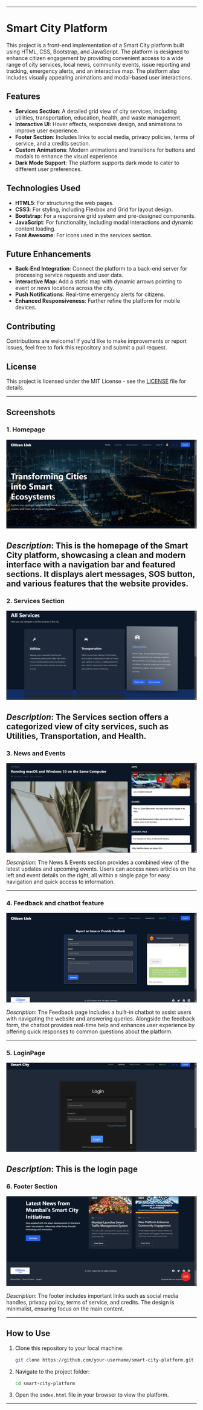 
---

# Smart City Platform

This project is a front-end implementation of a Smart City platform built using HTML, CSS, Bootstrap, and JavaScript. The platform is designed to enhance citizen engagement by providing convenient access to a wide range of city services, local news, community events, issue reporting and tracking, emergency alerts, and an interactive map. The platform also includes visually appealing animations and modal-based user interactions.

## Features

- **Services Section**: A detailed grid view of city services, including utilities, transportation, education, health, and waste management.
- **Interactive UI**: Hover effects, responsive design, and animations to improve user experience.
- **Footer Section**: Includes links to social media, privacy policies, terms of service, and a credits section.
- **Custom Animations**: Modern animations and transitions for buttons and modals to enhance the visual experience.
- **Dark Mode Support**: The platform supports dark mode to cater to different user preferences.

## Technologies Used

- **HTML5**: For structuring the web pages.
- **CSS3**: For styling, including Flexbox and Grid for layout design.
- **Bootstrap**: For a responsive grid system and pre-designed components.
- **JavaScript**: For functionality, including modal interactions and dynamic content loading.
- **Font Awesome**: For icons used in the services section.


## Future Enhancements

- **Back-End Integration**: Connect the platform to a back-end server for processing service requests and user data.
- **Interactive Map**: Add a static map with dynamic arrows pointing to event or news locations across the city.
- **Push Notifications**: Real-time emergency alerts for citizens.
- **Enhanced Responsiveness**: Further refine the platform for mobile devices.

## Contributing

Contributions are welcome! If you'd like to make improvements or report issues, feel free to fork this repository and submit a pull request.

## License

This project is licensed under the MIT License - see the [LICENSE](LICENSE) file for details.

---

## Screenshots

### 1. Homepage

![Homepage Screenshot](screenshots/home.png)

_Description_: This is the homepage of the Smart City platform, showcasing a clean and modern interface with a navigation bar and featured sections. It displays alert messages, SOS button, and various features that the website provides.
---

### 2. Services Section

![Services Section Screenshot](screenshots/services.png)

_Description_: The Services section offers a categorized view of city services, such as Utilities, Transportation, and Health.
---

### 3. News and Events

![Modal Screenshot](screenshots/news.png)

_Description_: The News & Events section provides a combined view of the latest updates and upcoming events. Users can access news articles on the left and event details on the right, all within a single page for easy navigation and quick access to information.

---

### 4. Feedback and chatbot feature

![Dark Mode Screenshot](screenshots/feedback.png)

_Description_: The Feedback page includes a built-in chatbot to assist users with navigating the website and answering queries. Alongside the feedback form, the chatbot provides real-time help and enhances user experience by offering quick responses to common questions about the platform.

---

### 5. LoginPage

![Homepage Screenshot](screenshots/login.png)

_Description_: This is the login page
---

### 6. Footer Section

![Footer Screenshot](screenshots/footer.png)

_Description_: The footer includes important links such as social media handles, privacy policy, terms of service, and credits. The design is minimalist, ensuring focus on the main content.

---

## How to Use

1. Clone this repository to your local machine:
    ```bash
    git clone https://github.com/your-username/smart-city-platform.git
    ```

2. Navigate to the project folder:
    ```bash
    cd smart-city-platform
    ```

3. Open the `index.html` file in your browser to view the platform.

---

